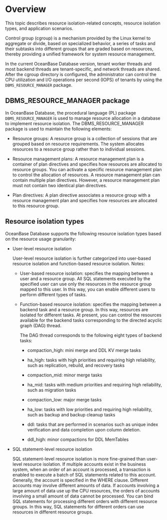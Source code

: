 # Overview

This topic describes resource isolation-related concepts, resource isolation types, and application scenarios.

Control group (cgroup) is a mechanism provided by the Linux kernel to aggregate or divide, based on specialized behavior, a series of tasks and their subtasks into different groups that are graded based on resources, thereby providing a unified framework for system resource management.

In the current OceanBase Database version, tenant worker threads and most backend threads are tenant-specific, and network threads are shared. After the cgroup directory is configured, the administrator can control the CPU utilization and I/O operations per second (IOPS) of tenants by using the `DBMS_RESOURCE_MANAGER` package.

## DBMS_RESOURCE_MANAGER package

In OceanBase Database, the procedural language (PL) package `DBMS_RESOURCE_MANAGER` is used to manage resource allocation in a database to implement resource isolation. The DBMS_RESOURCE_MANAGER package is used to maintain the following elements:

* Resource groups: A resource group is a collection of sessions that are grouped based on resource requirements. The system allocates resources to a resource group rather than to individual sessions.

* Resource management plans: A resource management plan is a container of plan directives and specifies how resources are allocated to resource groups. You can activate a specific resource management plan to control the allocation of resources. A resource management plan can contain multiple plan directives. However, a resource management plan must not contain two identical plan directives.

* Plan directives: A plan directive associates a resource group with a resource management plan and specifies how resources are allocated to this resource group.

<!-- For more information about the `DBMS_RESOURCE_MANAGER` package, see [DBMS_RESOURCE_MANAGER (Oracle mode)](../../../4.development-reference/3.pl-reference/3.pl-oracle/14.pl-system-package-oracle/133.dbms-resource-manager-oracle/1.dbms-resource-manager-overview-oracle.md)
and [DBMS_RESOURCE_MANAGER (MySQL mode)](../../../4.development-reference/3.pl-reference/2.pl-mysql/10.pl-system-package-mysql/133.dbms-resource-manager-mysql/1.dbms-resource-manager-overview-mysql.md). -->

## Resource isolation types

OceanBase Database supports the following resource isolation types based on the resource usage granularity:

* User-level resource isolation

   User-level resource isolation is further categorized into user-based resource isolation and function-based resource isolation. Notes:

   * User-based resource isolation: specifies the mapping between a user and a resource group. All SQL statements executed by the specified user can use only the resources in the resource group mapped to this user. In this way, you can enable different users to perform different types of tasks.

   * Function-based resource isolation: specifies the mapping between a backend task and a resource group. In this way, resources are isolated for different tasks. At present, you can control the resources available for the backend tasks corresponding to the directed acyclic graph (DAG) thread.

      The DAG thread corresponds to the following eight types of backend tasks:

      * compaction_high: mini merge and DDL KV merge tasks

      * ha_high: tasks with high priorities and requiring high reliability, such as replication, rebuild, and recovery tasks

      * compaction_mid: minor merge tasks

      * ha_mid: tasks with medium priorities and requiring high reliability, such as migration tasks

      * compaction_low: major merge tasks

      * ha_low: tasks with low priorities and requiring high reliability, such as backup and backup cleanup tasks

      * ddl: tasks that are performed in scenarios such as unique index verification and data completion upon column deletion.

      * ddl_high: minor compactions for DDL MemTables

* SQL statement-level resource isolation

   SQL statement-level resource isolation is more fine-grained than user-level resource isolation. If multiple accounts exist in the business system, when an order of an account is processed, a transaction is enabled to execute a batch of SQL statements related to this account. Generally, the account is specified in the WHERE clause. Different accounts may involve different amounts of data. If accounts involving a large amount of data use up the CPU resources, the orders of accounts involving a small amount of data cannot be processed. You can bind SQL statements for processing different orders with different resource groups. In this way, SQL statements for different orders can use resources in different resource groups.

